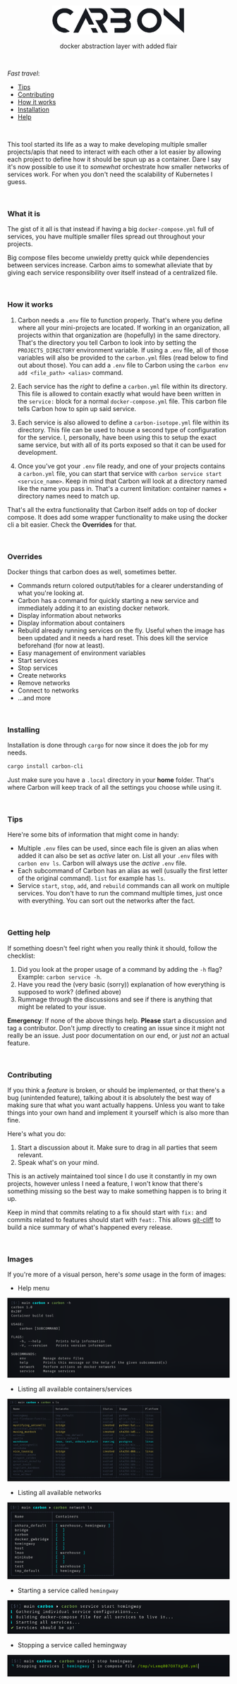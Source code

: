 
<p align="center">
	<img alt="banner" src="./.github/images/carbon.png" width="300"/>
</p>

<p align="center">docker abstraction layer with added flair</p>


<br/>

_Fast travel_:
- [Tips](#Tips)
- [Contributing](#Contributing)
- [How it works](#How-it-works)
- [Installation](#Installing)
- [Help](#Getting-help)

<br/>

This tool started its life as a way to make developing multiple smaller projects/apis 
that need to interact with each other a lot easier by allowing each project to define how
it should be spun up as a container. Dare I say it's now possible to use it to _somewhat_
orchestrate how smaller networks of services work. For when you don't need the scalability of
Kubernetes I guess.

<br/>

### What it is
The gist of it all is that instead if having a big `docker-compose.yml` full of services,
you have multiple smaller files spread out throughout your projects. 

Big compose files become unwieldy pretty quick while dependencies between services increase.
Carbon aims to somewhat alleviate that by giving each service responsibility over itself
instead of a centralized file.

<br/>

### How it works
1. Carbon needs a `.env` file to function properly. That's where you define where
all your mini-projects are located. If working in an organization, all projects within that organization are (hopefully) in the same directory. That's the directory you tell Carbon to look into by setting the `PROJECTS_DIRECTORY` environment variable.
If using a `.env` file, all of those variables will also be provided to the 
`carbon.yml` files  (read below to find out about those). You can add a `.env` file to Carbon using the `carbon env add <file_path> <alias>` command.

2. Each service has the _right_ to define a `carbon.yml` file within its directory. This file
is allowed to contain exactly what would have been written in the `service:` block for a normal
`docker-compose.yml` file. This carbon file tells Carbon how to spin up said service.

3. Each service is also allowed to define a `carbon-isotope.yml` file within its directory. This file
can be used to house a second type of configuration for the service. I, personally, have been using this
to setup the exact same service, but with all of its ports exposed so that it can be used for development.

4. Once you've got your `.env` file ready, and one of your projects contains a `carbon.yml` file, you can start that service with `carbon service start <service_name>`. Keep in mind that Carbon will look at a directory named like the name you pass in. That's a current limitation: container names + directory names need to match up.

That's all the extra functionality that Carbon itself adds on top of docker compose. It does add some wrapper functionality to make using the docker cli a bit easier. Check the **Overrides** for that.

<br/>

### Overrides
Docker things that carbon does as well, sometimes better.
- Commands return colored output/tables for a clearer understanding of what you're looking at.
- Carbon has a command for quickly starting a new service and immediately adding it to an existing docker network.
- Display information about networks
- Display information about containers
- Rebuild already running services on the fly. Useful when the image has been updated and it needs a hard reset. This does kill the service beforehand (for now at least).
- Easy management of environment variables
- Start services
- Stop services
- Create networks
- Remove networks
- Connect to networks
- ...and more


<br/>

### Installing
Installation is done through `cargo` for now since it does the job for my needs.
```bash
cargo install carbon-cli
```
Just make sure you have a `.local` directory in your **home** folder. That's where Carbon will keep track of all the settings you choose while using it.

<br/>

### Tips
Here're some bits of information that might come in handy:
- Multiple `.env` files can be used, since each file is given an alias when added it can also be set as _active_ later on. List all your `.env` files with `carbon env ls`. Carbon will always use the _active_ `.env` file.
- Each subcommand of Carbon has an alias as well (usually the first letter of the original command). `list` for example has `ls`.
- Service `start`, `stop`, `add`, and `rebuild` commands can all work on multiple services. You don't have to run the command multiple times, just once with everything. You can sort out the networks after the fact.


<br/>

### Getting help
If something doesn't feel right when you really think it should, follow the checklist:
1. Did you look at the proper usage of a command by adding the `-h` flag? Example: `carbon service -h`.
2. Have you read the (very basic (sorry)) explanation of how everything is supposed to work? (defined above)
3. Rummage through the discussions and see if there is anything that might be related to your issue.

**Emergency**: If none of the above things help. **Please** start a discussion and tag a contributor. Don't jump directly to creating an issue since it might not really be an issue. Just poor documentation on our end, or just _not_ an actual feature.

<br/>

### Contributing
If you think a _feature_ is broken, or should be implemented, or that there's a bug (unintended feature), talking about it is absolutely the best way of making sure that what you want actually happens. Unless you want to take things into your own hand and implement it yourself which is also more than fine. 

Here's what you do:
1. Start a discussion about it. Make sure to drag in all parties that seem relevant.
2. Speak what's on your mind.

This is an actively maintained tool since I do use it constantly in my own projects, however unless I need a feature, I won't know that there's something missing so the best way to make something happen is to bring it up.

Keep in mind that commits relating to a fix should start with `fix:` and commits
related to features should start with `feat:`. This allows [git-cliff](#) to build a nice summary of what's happened every release.


<br/>

### Images
If you're more of a visual person, here's _some_ usage in the form of images:

- Help menu
<img alt="banner" src="./.github/images/b.png"/>

- Listing all available containers/services
<img alt="banner" src="./.github/images/a.png"/>

- Listing all available networks
<img alt="banner" src="./.github/images/c.png"/>

- Starting a service called `hemingway`
<img alt="banner" src="./.github/images/d.png"/>

- Stopping a service called hemingway
<img alt="banner" src="./.github/images/e.png"/>
